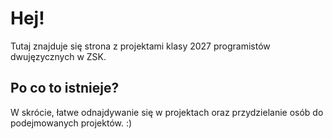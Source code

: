 # Hej!
Tutaj znajduje się strona z projektami klasy 2027 programistów dwujęzycznych w ZSK.

## Po co to istnieje?
W skrócie, łatwe odnajdywanie się w projektach oraz przydzielanie osób do podejmowanych projektów. :)
